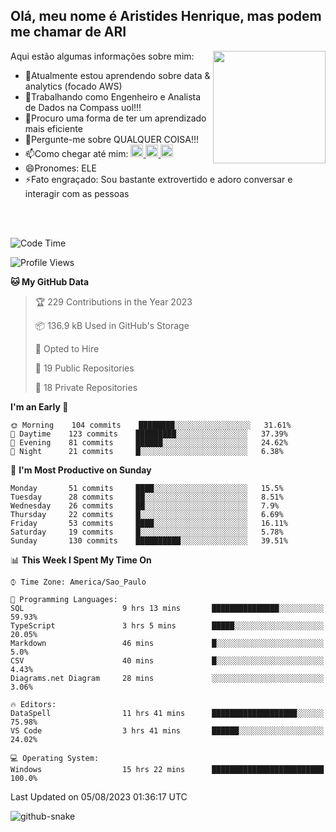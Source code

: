 ## Olá, meu nome é Aristides Henrique, mas podem me chamar de ARI

<div >
Aqui estão algumas informações sobre mim:<img align="right" height="180em" src="https://user-images.githubusercontent.com/97318481/177042589-45d62122-82a9-4a32-b3a7-87b322825b2f.png">
</div>

- 🌱Atualmente estou aprendendo sobre data & analytics (focado AWS)
- 👯Trabalhando como Engenheiro e Analista de Dados na Compass uol!!!
- 🤔Procuro uma forma de ter um aprendizado mais eficiente
- 💬Pergunte-me sobre QUALQUER COISA!!!
- 📫Como chegar até mim:
  <a href="https://www.instagram.com/aryhenry/" target="_blank">
  <img src="https://img.shields.io/badge/-Instagram-%23E4405F?style=for-the-badge&logo=instagram&logoColor=black" height="20px">
  </a>
  <a href="https://www.linkedin.com/in/aristides-henrique/" target="_blank">
  <img src="https://img.shields.io/badge/-LinkedIn-%230077B5?style=for-the-badge&logo=linkedin&logoColor=black" height="20px">
  </a> 
  <a href="mailto:arihenriqueuna@gmail.com">
  <img src="https://img.shields.io/badge/-Gmail-%23333?style=for-the-badge&logo=gmail&logoColor=white" height="20px">
  </a>
- 😄Pronomes: ELE
- ⚡Fato engraçado: Sou bastante extrovertido e adoro conversar e interagir com as pessoas
<br/>
<br/>


<!--START_SECTION:waka-->
![Code Time](http://img.shields.io/badge/Code%20Time-1%2C037%20hrs%205%20mins-blue)

![Profile Views](http://img.shields.io/badge/Profile%20Views-9-blue)

**🐱 My GitHub Data** 

> 🏆 229 Contributions in the Year 2023
 > 
> 📦 136.9 kB Used in GitHub's Storage 
 > 
> 💼 Opted to Hire
 > 
> 📜 19 Public Repositories 
 > 
> 🔑 18 Private Repositories  
 > 
**I'm an Early 🐤** 

```text
🌞 Morning    104 commits    ████████░░░░░░░░░░░░░░░░░   31.61% 
🌇 Daytime    123 commits    █████████░░░░░░░░░░░░░░░░   37.39% 
🌃 Evening    81 commits     ██████░░░░░░░░░░░░░░░░░░░   24.62% 
🌙 Night      21 commits     █░░░░░░░░░░░░░░░░░░░░░░░░   6.38%

```
📅 **I'm Most Productive on Sunday** 

```text
Monday       51 commits     ████░░░░░░░░░░░░░░░░░░░░░   15.5% 
Tuesday      28 commits     ██░░░░░░░░░░░░░░░░░░░░░░░   8.51% 
Wednesday    26 commits     ██░░░░░░░░░░░░░░░░░░░░░░░   7.9% 
Thursday     22 commits     █░░░░░░░░░░░░░░░░░░░░░░░░   6.69% 
Friday       53 commits     ████░░░░░░░░░░░░░░░░░░░░░   16.11% 
Saturday     19 commits     █░░░░░░░░░░░░░░░░░░░░░░░░   5.78% 
Sunday       130 commits    ██████████░░░░░░░░░░░░░░░   39.51%

```


📊 **This Week I Spent My Time On** 

```text
⌚︎ Time Zone: America/Sao_Paulo

💬 Programming Languages: 
SQL                      9 hrs 13 mins       ███████████████░░░░░░░░░░   59.93% 
TypeScript               3 hrs 5 mins        █████░░░░░░░░░░░░░░░░░░░░   20.05% 
Markdown                 46 mins             █░░░░░░░░░░░░░░░░░░░░░░░░   5.0% 
CSV                      40 mins             █░░░░░░░░░░░░░░░░░░░░░░░░   4.43% 
Diagrams.net Diagram     28 mins             ░░░░░░░░░░░░░░░░░░░░░░░░░   3.06%

🔥 Editors: 
DataSpell                11 hrs 41 mins      ███████████████████░░░░░░   75.98% 
VS Code                  3 hrs 41 mins       ██████░░░░░░░░░░░░░░░░░░░   24.02%

💻 Operating System: 
Windows                  15 hrs 22 mins      █████████████████████████   100.0%

```


 Last Updated on 05/08/2023 01:36:17 UTC
<!--END_SECTION:waka-->

<img alt="github-snake" src="https://github.com/AriHenrique/AriHenrique/blob/output/github-contribution-grid-snake-dark.svg" />

